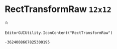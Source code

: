 # RectTransformRaw `12x12`
<img src="/img/RectTransformRaw.png" width=12 height=12>

``` CSharp
EditorGUIUtility.IconContent("RectTransformRaw")
```
```
-3624008667825300195
```
